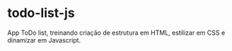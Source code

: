 # todo-list-js
App ToDo list, treinando criação de estrutura em HTML, estilizar em CSS e dinamizar em Javascript.
